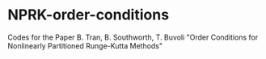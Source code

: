 # NPRK-order-conditions
Codes for the Paper B. Tran, B. Southworth, T. Buvoli "Order Conditions for Nonlinearly Partitioned Runge-Kutta Methods"
